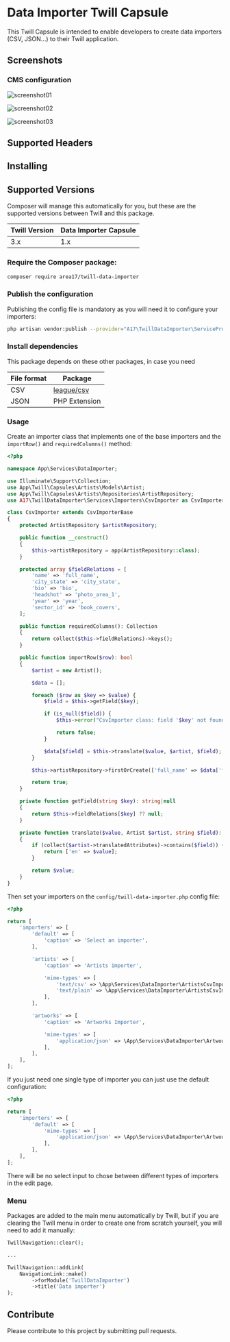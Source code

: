 # Data Importer Twill Capsule

This Twill Capsule is intended to enable developers to create data importers (CSV, JSON...) to their Twill application. 

## Screenshots

### CMS configuration
![screenshot01](docs/screenshot01.png)

![screenshot02](docs/screenshot02.png)

![screenshot03](docs/screenshot03.png)

## Supported Headers


## Installing

## Supported Versions
Composer will manage this automatically for you, but these are the supported versions between Twill and this package.

| Twill Version | Data Importer Capsule |
|---------------|-----------------------|
| 3.x           | 1.x                   |

### Require the Composer package:

``` bash
composer require area17/twill-data-importer
```

### Publish the configuration

Publishing the config file is mandatory as you will need it to configure your importers:

``` bash
php artisan vendor:publish --provider="A17\TwillDataImporter\ServiceProvider"
```
### Install dependencies
This package depends on these other packages, in case you need

| File format | Package                                           |
|-------------|---------------------------------------------------|
| CSV         | [league/csv](https://github.com/thephpleague/csv) |
| JSON        | PHP Extension                                     |

### Usage 

Create an importer class that implements one of the base importers and the `importRow()` and `requiredColumns()` method:

```php
<?php

namespace App\Services\DataImporter;

use Illuminate\Support\Collection;
use App\Twill\Capsules\Artists\Models\Artist;
use App\Twill\Capsules\Artists\Repositories\ArtistRepository;
use A17\TwillDataImporter\Services\Importers\CsvImporter as CsvImporterBase;

class CsvImporter extends CsvImporterBase
{
    protected ArtistRepository $artistRepository;

    public function __construct()
    {
        $this->artistRepository = app(ArtistRepository::class);
    }

    protected array $fieldRelations = [
        'name' => 'full_name',
        'city_state' => 'city_state',
        'bio' => 'bio',
        'headshot' => 'photo_area_1',
        'year' => 'year',
        'sector_id' => 'book_covers',
    ];

    public function requiredColumns(): Collection
    {
        return collect($this->fieldRelations)->keys();
    }

    public function importRow($row): bool
    {
        $artist = new Artist();

        $data = [];

        foreach ($row as $key => $value) {
            $field = $this->getField($key);

            if (is_null($field)) {
                $this->error("CsvImporter class: field '$key' not found");

                return false;
            }

            $data[$field] = $this->translate($value, $artist, $field);
        }

        $this->artistRepository->firstOrCreate(['full_name' => $data['full_name']], $data);

        return true;
    }

    private function getField(string $key): string|null
    {
        return $this->fieldRelations[$key] ?? null;
    }

    private function translate($value, Artist $artist, string $field): string|array|null
    {
        if (collect($artist->translatedAttributes)->contains($field)) {
            return ['en' => $value];
        }

        return $value;
    }
}
```

Then set your importers on the `config/twill-data-importer.php` config file:

```php
<?php

return [
    'importers' => [
        'default' => [
            'caption' => 'Select an importer',
        ],

        'artists' => [
            'caption' => 'Artists importer',

            'mime-types' => [
                'text/csv' => \App\Services\DataImporter\ArtistsCsvImporter::class,
                'text/plain' => \App\Services\DataImporter\ArtistsCsvImporter::class,
            ],
        ],

        'artworks' => [
            'caption' => 'Artworks Importer',

            'mime-types' => [
                'application/json' => \App\Services\DataImporter\ArtworksJsonImporter::class,
            ],
        ],
    ],
];
```

If you just need one single type of importer you can just use the default configuration:

```php
<?php

return [
    'importers' => [
        'default' => [
            'mime-types' => [
                'application/json' => \App\Services\DataImporter\ArtworksJsonImporter::class,
            ],
        ],
    ],
];
```

There will be no select input to chose between different types of importers in the edit page.

### Menu

Packages are added to the main menu automatically by Twill, but if you are clearing the Twill menu in order to create one from scratch yourself, you will need to add it manually:

```php
TwillNavigation::clear();

...

TwillNavigation::addLink(
    NavigationLink::make()
        ->forModule('TwillDataImporter')
        ->title('Data importer')
);
```

## Contribute

Please contribute to this project by submitting pull requests.
